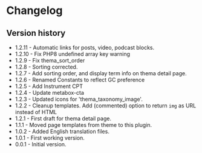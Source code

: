 # Changelog

## Version history
* 1.2.11 - Automatic links for posts, video, podcast blocks.
* 1.2.10 - Fix PHP8 undefined array key warning
* 1.2.9 - Fix thema_sort_order
* 1.2.8 - Sorting corrected.
* 1.2.7 - Add sorting order, and display term info on thema detail page.
* 1.2.6 - Renamed Constants to reflect GC preference
* 1.2.5 - Add Instrument CPT
* 1.2.4 - Update metabox-cta
* 1.2.3 - Updated icons for 'thema_taxonomy_image'.
* 1.2.2 - Cleanup templates. Add (commented) option to return `img` as URL instead of HTML
* 1.2.1 - First draft for thema detail page.
* 1.1.1 - Moved page templates from theme to this plugin.
* 1.0.2 - Added English translation files.
* 1.0.1 - First working version.
* 0.0.1 - Initial version.
